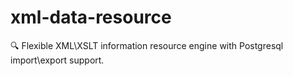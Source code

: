 # xml-data-resource
:mag: Flexible XML\XSLT information resource engine with Postgresql import\export support.
